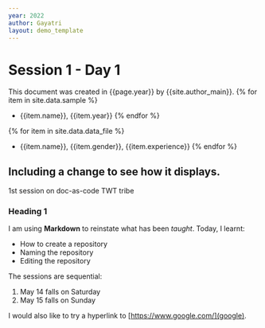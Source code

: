 ```yaml
---
year: 2022
author: Gayatri
layout: demo_template
---
```


# Session 1 - Day 1
This document was created in {{page.year}} by {{site.author_main}}.
{% for item in site.data.sample %}
- {{item.name}}, {{item.year}}
{% endfor %}

{% for item in site.data.data_file %}
- {{item.name}}, {{item.gender}}, {{item.experience}}
{% endfor %}

## Including a change to see how it displays.
1st session on doc-as-code TWT tribe
### Heading 1
I am using **Markdown** to reinstate what has been _taught_.
Today, I learnt:
-  How to create a repository
-  Naming the repository
-  Editing the repository

The sessions are sequential:
1. May 14 falls on Saturday
2. May 15 falls on Sunday

I would also like to try a hyperlink to [https://www.google.com/](google).